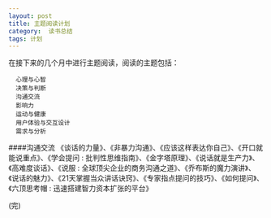 ```yaml
---
layout: post
title: 主题阅读计划
category:  读书总结
tags: 计划
---
```

在接下来的几个月中进行主题阅读，阅读的主题包括：

```
  心理与心智
  决策与判断
  沟通交流
  影响力
  运动与健康
  用户体验与交互设计
  需求与分析
```

####沟通交流
《谈话的力量》、《非暴力沟通》、《应该这样表达你自己》、《开口就能说重点》、《学会提问 : 批判性思维指南》、《金字塔原理》、《说话就是生产力》、《高难度谈话》、《说服 : 全球顶尖企业的商务沟通之道》、《乔布斯的魔力演讲》、《说话的魅力》、《21天掌握当众讲话诀窍》、《专家指点提问的技巧》、《如何提问》、《六顶思考帽 : 迅速搭建智力资本扩张的平台》



(完)




